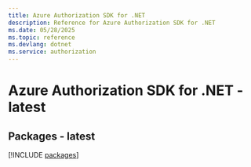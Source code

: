 ```yaml
---
title: Azure Authorization SDK for .NET
description: Reference for Azure Authorization SDK for .NET
ms.date: 05/28/2025
ms.topic: reference
ms.devlang: dotnet
ms.service: authorization
---
```

# Azure Authorization SDK for .NET - latest
## Packages - latest
[!INCLUDE [packages](authorization-index.md)]